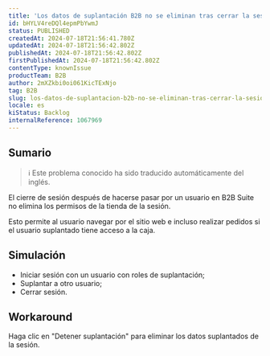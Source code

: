 ```yaml
---
title: 'Los datos de suplantación B2B no se eliminan tras cerrar la sesión'
id: bHYLV4reDQl4epmPbYwmJ
status: PUBLISHED
createdAt: 2024-07-18T21:56:41.780Z
updatedAt: 2024-07-18T21:56:42.802Z
publishedAt: 2024-07-18T21:56:42.802Z
firstPublishedAt: 2024-07-18T21:56:42.802Z
contentType: knownIssue
productTeam: B2B
author: 2mXZkbi0oi061KicTExNjo
tag: B2B
slug: los-datos-de-suplantacion-b2b-no-se-eliminan-tras-cerrar-la-sesion
locale: es
kiStatus: Backlog
internalReference: 1067969
---
```


## Sumario

>ℹ️ Este problema conocido ha sido traducido automáticamente del inglés.


El cierre de sesión después de hacerse pasar por un usuario en B2B Suite no elimina los permisos de la tienda de la sesión.

Esto permite al usuario navegar por el sitio web e incluso realizar pedidos si el usuario suplantado tiene acceso a la caja.



## Simulación



- Iniciar sesión con un usuario con roles de suplantación;
- Suplantar a otro usuario;
- Cerrar sesión.



## Workaround


Haga clic en "Detener suplantación" para eliminar los datos suplantados de la sesión.




